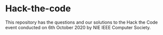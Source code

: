 # Hack-the-code

This repository has the questions and our solutions to the Hack the Code event conducted on 6th October 2020 by NIE IEEE Computer Society.